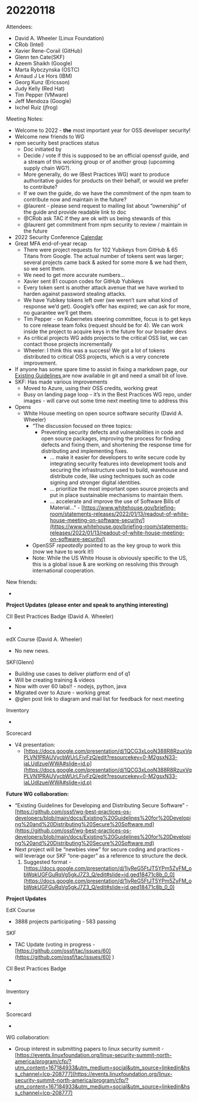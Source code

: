 # 20220118

Attendees:

* David A. Wheeler (Linux Foundation)
* CRob (Intel)
* Xavier Rene-Corail (GitHub)
* Glenn ten Cate(SKF)
* Azeem Shaikh (Google)
* Marta Rybczynska (OSTC)
* Arnaud J Le Hors (IBM)
* Georg Kunz (Ericsson)
* Judy Kelly (Red Hat)
* Tim Pepper (VMware)
* Jeff Mendoza (Google)
* Ixchel Ruiz (jfrog)

Meeting Notes:

* Welcome to 2022 - **the** most important year for OSS developer security!
* Welcome new friends to WG
* npm security best practices status
    * Doc initiated by 
    * Decide / vote if this is supposed to be an official openssf guide, and a stream of this working group or of another group (upcoming supply chain WG?). 
    * More generally, do we (Best Practices WG) want to produce authoritative guides for products on their behalf, or would we prefer to contribute?
    * If we own the guide, do we have the commitment of the npm team to contribute now and maintain in the future?
    * @laurent - please send request to mailing list about “ownership” of the guide and provide readable link to doc
    * @CRob ask TAC if they are ok with us being stewards of this
    * @laurent get commitment from npm security to review / maintain in the future
* 2022 Security Conference [Calendar](https://docs.google.com/spreadsheets/d/1W-uDGwdDJYXKOyxjWg3gpqSiHBK7fRWnl-ya6jlJKAo/edit#gid=0)
* Great MFA end-of-year recap
    * There were project requests for 102 Yubikeys from GitHub & 65 Titans from Google. The actual number of tokens sent was larger; several projects came back & asked for some more & we had them, so we sent them.
    * We need to get more accurate numbers…
    * Xavier sent 81 coupon codes for GitHub Yubikeys
    * Every token sent is another attack avenue that we have worked to harden against password stealing attacks.
    * We have Yubikey tokens left over (we weren’t sure what kind of response we’d get). Google’s offer has expired; we can ask for more, no guarantee we’ll get them.
    * Tim Pepper - on Kubernetes steering committee, focus is to get keys to core release team folks (request should be for 4).  We can work inside the project to acquire keys in the future for our broader devs
    * As critical projects WG adds projects to the critical OSS list, we can contact those projects incrementally
    * Wheeler: I think this was a success! We got a lot of tokens distributed to critical OSS projects, which is a very concrete improvement.
* If anyone has some spare time to assist in fixing a markdown page, our [Existing Guidelines ](https://github.com/ossf/wg-best-practices-os-developers/blob/main/docs/Existing%20Guidelines%20for%20Developing%20and%20Distributing%20Secure%20Software.md)are now available in git and need a small bit of love.
* SKF: Has made various improvements
    * Moved to Azure, using their OSS credits, working great
    * Busy on landing page loop - it’s in the Best Practices WG repo, under images - will carve out some time next meeting time to address this
* Opens
    * White House meeting on open source software security (David A. Wheeler)
        * “The discussion focused on three topics:
            * Preventing security defects and vulnerabilities in code and open source packages, improving the process for finding defects and fixing them, and shortening the response time for distributing and implementing fixes.
                * … make it easier for developers to write secure code by integrating security features into development tools and securing the infrastructure used to build, warehouse and distribute code, like using techniques such as code signing and stronger digital identities.
                * … prioritize the most important open source projects and put in place sustainable mechanisms to maintain them.
                * … accelerate and improve the use of Software Bills of Material...” - [https://www.whitehouse.gov/briefing-room/statements-releases/2022/01/13/readout-of-white-house-meeting-on-software-security/](https://www.whitehouse.gov/briefing-room/statements-releases/2022/01/13/readout-of-white-house-meeting-on-software-security/)
        * OpenSSF *repeatedly* pointed to as the key group to work this (now we have to work it!)
        * Note: While the US White House is obviously specific to the US, this is a global issue & are working on resolving this through international cooperation.

New friends:

* 

**Project Updates**
**(please enter and speak to anything interesting)**

CII Best Practices Badge (David A. Wheeler)

* 

edX Course (David A. Wheeler)
* No new news.

SKF(Glenn)
* Building use cases to deliver platform end of q1
* Will be creating training & videos
* Now with over 60 labs!! - nodejs, python, java
* Migrated over to Azure - working great
* @glen post link to diagram and mail list for feedback for next meeting

Inventory

* 

Scorecard
* V4 presentation:
    * [https://docs.google.com/presentation/d/1QCG3xLooN388R8RzuxVqPLVN1PRAUVycbWUrLFivFzQ/edit?resourcekey=0-M2gsxN33-iaLUdlzueiWWA#slide=id.p](https://docs.google.com/presentation/d/1QCG3xLooN388R8RzuxVqPLVN1PRAUVycbWUrLFivFzQ/edit?resourcekey=0-M2gsxN33-iaLUdlzueiWWA#slide=id.p)

**Future WG collaboration:**
* “Existing Guidelines for Developing and Distributing Secure Software” -[https://github.com/ossf/wg-best-practices-os-developers/blob/main/docs/Existing%20Guidelines%20for%20Developing%20and%20Distributing%20Secure%20Software.md](https://github.com/ossf/wg-best-practices-os-developers/blob/main/docs/Existing%20Guidelines%20for%20Developing%20and%20Distributing%20Secure%20Software.md) 
* Next project will be “newbies view” for secure coding and practices - will leverage our SKF “one-pager” as a reference to structure the deck.
    1. Suggested format - [https://docs.google.com/presentation/d/1iyReG5FtJT5YPm5ZyFM_obWqkUGFGuRqVg5gkJ7Z3_Q/edit#slide=id.ged18471c8b_0_0](https://docs.google.com/presentation/d/1iyReG5FtJT5YPm5ZyFM_obWqkUGFGuRqVg5gkJ7Z3_Q/edit#slide=id.ged18471c8b_0_0) 

**Project Updates**

EdX Course
* 3888 projects participating - 583 passing  

SKF
*  TAC Update (voting in progress - [https://github.com/ossf/tac/issues/60](https://github.com/ossf/tac/issues/60) )

CII Best Practices Badge

*  

Inventory

*  

Scorecard

*  

WG collaboration:
*  Group interest in submitting papers to linux security summit - [https://events.linuxfoundation.org/linux-security-summit-north-america/program/cfp/?utm_content=167184933&utm_medium=social&utm_source=linkedin&hss_channel=lcp-208777](https://events.linuxfoundation.org/linux-security-summit-north-america/program/cfp/?utm_content=167184933&utm_medium=social&utm_source=linkedin&hss_channel=lcp-208777) 
